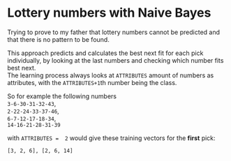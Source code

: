 
# Lottery numbers with Naive Bayes

Trying to prove to my father that lottery numbers cannot be predicted and that there is no pattern to be found.

This approach predicts and calculates the best next fit for each pick individually, by looking at the last numbers and checking which number fits best next.  
The learning process always looks at `ATTRIBUTES` amount of numbers as attributes, with the `ATTRIBUTES+1`th number being the class.

So for example the following numbers  
`3-6-30-31-32-43`,  
`2-22-24-33-37-46`,  
`6-7-12-17-18-34`,  
`14-16-21-28-31-39`

with `ATTRIBUTES =  2` would give these training vectors for the __first__ pick:

`[3, 2, 6], [2, 6, 14]`
